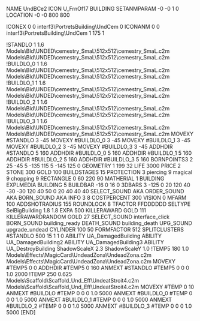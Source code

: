 NAME UndBCe2
ICON U_FrnOf17
BUILDING
SETANMPARAM -0 -0 1 0
LOCATION -0 -0 800 800

ICONEX 0 0 interf3\PortretsBuilding\UndCem 0
ICONANM 0 0 interf3\PortretsBuilding\UndCem 1 175 1

!STANDLO      1 1.6 Models\Bld\UNDED\cemestry_SmaL\512x512\cemestry_SmaL.c2m Models\Bld\UNDED\cemestry_SmaL\512x512\cemestry_SmaL.c2m
!BUILDLO_0    1 1.6 Models\Bld\UNDED\cemestry_SmaL\512x512\cemestry_SmaL.c2m Models\Bld\UNDED\cemestry_SmaL\512x512\cemestry_SmaL.c2m
!BUILDLO_1    1 1.6 Models\Bld\UNDED\cemestry_SmaL\512x512\cemestry_SmaL.c2m Models\Bld\UNDED\cemestry_SmaL\512x512\cemestry_SmaL.c2m
!BUILDLO_2    1 1.6 Models\Bld\UNDED\cemestry_SmaL\512x512\cemestry_SmaL.c2m Models\Bld\UNDED\cemestry_SmaL\512x512\cemestry_SmaL.c2m
!BUILDLO_3    1 1.6 Models\Bld\UNDED\cemestry_SmaL\512x512\cemestry_SmaL.c2m Models\Bld\UNDED\cemestry_SmaL\512x512\cemestry_SmaL.c2m
MOVEXY #STANDLO   3 -45
MOVEXY #BUILDLO_0 3 -45
MOVEXY #BUILDLO_1 3 -45
MOVEXY #BUILDLO_2 3 -45
MOVEXY #BUILDLO_3 3 -45
ADDHDIR #STANDLO 5 160
ADDHDIR #BUILDLO_0 5 160
ADDHDIR #BUILDLO_1 5 160
ADDHDIR #BUILDLO_2 5 160
ADDHDIR #BUILDLO_3 5 160
BORNPOINTS3 2 25 -45 5 -135 115 5 -145 125 0
GEOMETRY 1 199 32
LIFE     3000
PRICE 2 STONE 300 GOLD 100
BUILDSTAGES 15
PROTECTION 3 piercing 9 magical 9 chopping 9
RECTANGLE    0 60 220 90
MATHERIAL 1 BUILDING
EXPLMEDIA BUILDING 5
BUILDBAR    -16 0 16 0
3DBARS 3 -125 0 20 120 40 -30 -30  120 40 50 0 20 40 40 40
SELECT_SOUND AKA
ORDER_SOUND AKA
BORN_SOUND   AKA
INFO 3 8
COSTPERCENT 300
VISION 0
MFARM 100
ADDSHOTRADIUS 155
ROUNDLOCK 8
TFACTOR FFDDDDDD
SELTYPE SelBigBuilding 1.8 1.8
EXPA 500
KILLERAWARD             GOLD 111
KILLERAWARDRANDOM       GOLD 27
SELECT_SOUND interface_click
BORN_SOUND building_ready
DEATH_SOUND building_death
UPG_SOUND upgrade_undead
CYLINDER 100 50
FORMFACTOR 512
SPLITCLUSTERS #STANDLO 500 15 1 1 0
ABILITY UA_DamagedBuilding
ABILITY UA_DamagedBuilding2
ABILITY UA_DamagedBuilding3
ABILITY UA_DestroyBuilding
ShadowScaleX 2.3
ShadowScaleY 1.0
!TEMP5 180 1.0 Models\Effects\MagicCard\UndeadZona\UndeadZona.c2m Models\Effects\MagicCard\UndeadZona\UndeadZona.c2m
MOVEXY  #TEMP5 0 0
ADDHDIR #TEMP5 0 160
ANMEXT #STANDLO #TEMP5 0 0 0 1.0 2000
!TEMP 250 0.625 Models\Scaffold\Scaffold_Und_Eff\UndeatStroit4.c2m Models\Scaffold\Scaffold_Und_Eff\UndeatStroit4.c2m
MOVEXY  #TEMP 0 10
ANMEXT #BUILDLO #TEMP  0 0 0 1.0 5000
ANMEXT #BUILDLO_0 #TEMP  0 0 0 1.0 5000
ANMEXT #BUILDLO_1 #TEMP  0 0 0 1.0 5000
ANMEXT #BUILDLO_2 #TEMP  0 0 0 1.0 5000
ANMEXT #BUILDLO_3 #TEMP  0 0 0 1.0 5000
[END]
